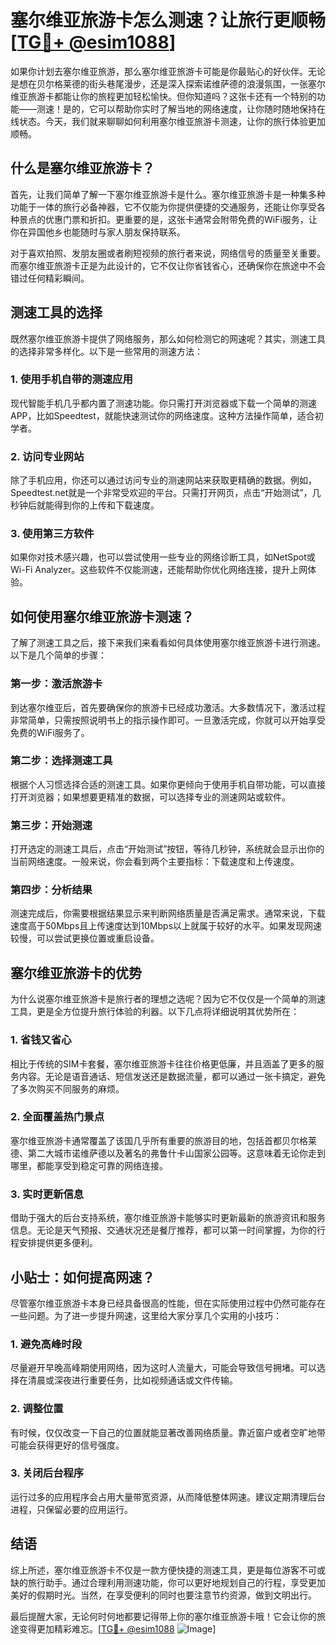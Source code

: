 # 塞尔维亚旅游卡怎么测速？让旅行更顺畅[[TG💪+ @esim1088](https://t.me/s/esim1088)]

如果你计划去塞尔维亚旅游，那么塞尔维亚旅游卡可能是你最贴心的好伙伴。无论是想在贝尔格莱德的街头巷尾漫步，还是深入探索诺维萨德的浪漫氛围，一张塞尔维亚旅游卡都能让你的旅程更加轻松愉快。但你知道吗？这张卡还有一个特别的功能——测速！是的，它可以帮助你实时了解当地的网络速度，让你随时随地保持在线状态。今天，我们就来聊聊如何利用塞尔维亚旅游卡测速，让你的旅行体验更加顺畅。

## 什么是塞尔维亚旅游卡？

首先，让我们简单了解一下塞尔维亚旅游卡是什么。塞尔维亚旅游卡是一种集多种功能于一体的旅行必备神器，它不仅能为你提供便捷的交通服务，还能让你享受各种景点的优惠门票和折扣。更重要的是，这张卡通常会附带免费的WiFi服务，让你在异国他乡也能随时与家人朋友保持联系。

对于喜欢拍照、发朋友圈或者刷短视频的旅行者来说，网络信号的质量至关重要。而塞尔维亚旅游卡正是为此设计的，它不仅让你省钱省心，还确保你在旅途中不会错过任何精彩瞬间。

## 测速工具的选择

既然塞尔维亚旅游卡提供了网络服务，那么如何检测它的网速呢？其实，测速工具的选择非常多样化。以下是一些常用的测速方法：

### 1. 使用手机自带的测速应用

现代智能手机几乎都内置了测速功能。你只需打开浏览器或下载一个简单的测速APP，比如Speedtest，就能快速测试你的网络速度。这种方法操作简单，适合初学者。

### 2. 访问专业网站

除了手机应用，你还可以通过访问专业的测速网站来获取更精确的数据。例如，Speedtest.net就是一个非常受欢迎的平台。只需打开网页，点击“开始测试”，几秒钟后就能得到你的上传和下载速度。

### 3. 使用第三方软件

如果你对技术感兴趣，也可以尝试使用一些专业的网络诊断工具，如NetSpot或Wi-Fi Analyzer。这些软件不仅能测速，还能帮助你优化网络连接，提升上网体验。

## 如何使用塞尔维亚旅游卡测速？

了解了测速工具之后，接下来我们来看看如何具体使用塞尔维亚旅游卡进行测速。以下是几个简单的步骤：

### 第一步：激活旅游卡

到达塞尔维亚后，首先要确保你的旅游卡已经成功激活。大多数情况下，激活过程非常简单，只需按照说明书上的指示操作即可。一旦激活完成，你就可以开始享受免费的WiFi服务了。

### 第二步：选择测速工具

根据个人习惯选择合适的测速工具。如果你更倾向于使用手机自带功能，可以直接打开浏览器；如果想要更精准的数据，可以选择专业的测速网站或软件。

### 第三步：开始测速

打开选定的测速工具后，点击“开始测试”按钮，等待几秒钟，系统就会显示出你的当前网络速度。一般来说，你会看到两个主要指标：下载速度和上传速度。

### 第四步：分析结果

测速完成后，你需要根据结果显示来判断网络质量是否满足需求。通常来说，下载速度高于50Mbps且上传速度达到10Mbps以上就属于较好的水平。如果发现网速较慢，可以尝试更换位置或重启设备。

## 塞尔维亚旅游卡的优势

为什么说塞尔维亚旅游卡是旅行者的理想之选呢？因为它不仅仅是一个简单的测速工具，更是全方位提升旅行体验的利器。以下几点将详细说明其优势所在：

### 1. 省钱又省心

相比于传统的SIM卡套餐，塞尔维亚旅游卡往往价格更低廉，并且涵盖了更多的服务内容。无论是语音通话、短信发送还是数据流量，都可以通过一张卡搞定，避免了多次购买不同服务的麻烦。

### 2. 全面覆盖热门景点

塞尔维亚旅游卡通常覆盖了该国几乎所有重要的旅游目的地，包括首都贝尔格莱德、第二大城市诺维萨德以及著名的弗鲁什卡山国家公园等。这意味着无论你走到哪里，都能享受到稳定可靠的网络连接。

### 3. 实时更新信息

借助于强大的后台支持系统，塞尔维亚旅游卡能够实时更新最新的旅游资讯和服务信息。无论是天气预报、交通状况还是餐厅推荐，都可以第一时间掌握，为你的行程安排提供更多便利。

## 小贴士：如何提高网速？

尽管塞尔维亚旅游卡本身已经具备很高的性能，但在实际使用过程中仍然可能存在一些问题。为了进一步提升网速，这里给大家分享几个实用的小技巧：

### 1. 避免高峰时段

尽量避开早晚高峰期使用网络，因为这时人流量大，可能会导致信号拥堵。可以选择在清晨或深夜进行重要任务，比如视频通话或文件传输。

### 2. 调整位置

有时候，仅仅改变一下自己的位置就能显著改善网络质量。靠近窗户或者空旷地带可能会获得更好的信号强度。

### 3. 关闭后台程序

运行过多的应用程序会占用大量带宽资源，从而降低整体网速。建议定期清理后台进程，只保留必要的应用运行。

## 结语

综上所述，塞尔维亚旅游卡不仅是一款方便快捷的测速工具，更是每位游客不可或缺的旅行助手。通过合理利用测速功能，你可以更好地规划自己的行程，享受更加美好的假期时光。当然，在享受便利的同时也要注意节约资源，做到文明出行。

最后提醒大家，无论何时何地都要记得带上你的塞尔维亚旅游卡哦！它会让你的旅途变得更加精彩难忘。[[TG💪+ @esim1088](https://t.me/s/esim1088) ![Image](https://i.postimg.cc/4NQfJmqS/Snipaste-2025-05-13-00-14-12.png)]